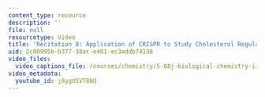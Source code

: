 ```yaml
---
content_type: resource
description: ''
file: null
resourcetype: Video
title: 'Recitation 8: Application of CRISPR to Study Cholesterol Regulation'
uid: 2c80995b-b377-38ac-e401-ec3addb74138
video_files:
  video_captions_file: /courses/chemistry/5-08j-biological-chemistry-ii-spring-2016/lecture-recitation-videos/recitation-8/j8ygU5VT8BQ.vtt
video_metadata:
  youtube_id: j8ygU5VT8BQ
---
```

